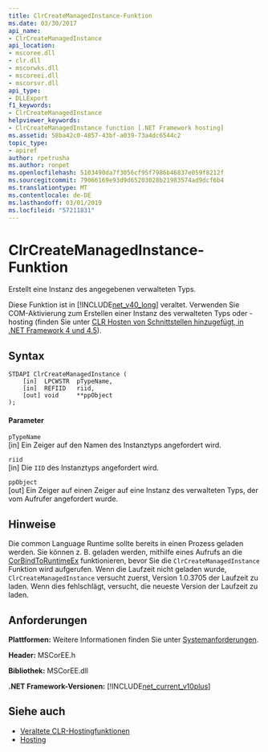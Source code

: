 ```yaml
---
title: ClrCreateManagedInstance-Funktion
ms.date: 03/30/2017
api_name:
- ClrCreateManagedInstance
api_location:
- mscoree.dll
- clr.dll
- mscorwks.dll
- mscoreei.dll
- mscorsvr.dll
api_type:
- DLLExport
f1_keywords:
- ClrCreateManagedInstance
helpviewer_keywords:
- ClrCreateManagedInstance function [.NET Framework hosting]
ms.assetid: 58ba42c0-4857-43bf-a039-73a4dc6544c2
topic_type:
- apiref
author: rpetrusha
ms.author: ronpet
ms.openlocfilehash: 5103490da7f3056cf95f7986b46837e059f8212f
ms.sourcegitcommit: 79066169e93d9d65203028b21983574ad9dcf6b4
ms.translationtype: MT
ms.contentlocale: de-DE
ms.lasthandoff: 03/01/2019
ms.locfileid: "57211831"
---
```

# <a name="clrcreatemanagedinstance-function"></a>ClrCreateManagedInstance-Funktion
Erstellt eine Instanz des angegebenen verwalteten Typs.  
  
 Diese Funktion ist in [!INCLUDE[net_v40_long](../../../../includes/net-v40-long-md.md)] veraltet. Verwenden Sie COM-Aktivierung zum Erstellen einer Instanz des verwalteten Typs oder -hosting (finden Sie unter [CLR Hosten von Schnittstellen hinzugefügt, in .NET Framework 4 und 4.5](../../../../docs/framework/unmanaged-api/hosting/clr-hosting-interfaces-added-in-the-net-framework-4-and-4-5.md)).  
  
## <a name="syntax"></a>Syntax  
  
```  
STDAPI ClrCreateManagedInstance (  
    [in]  LPCWSTR  pTypeName,   
    [in]  REFIID   riid,   
    [out] void     **ppObject  
);  
```  
  
#### <a name="parameters"></a>Parameter  
 `pTypeName`  
 [in] Ein Zeiger auf den Namen des Instanztyps angefordert wird.  
  
 `riid`  
 [in] Die `IID` des Instanztyps angefordert wird.  
  
 `ppObject`  
 [out] Ein Zeiger auf einen Zeiger auf eine Instanz des verwalteten Typs, der vom Aufrufer angefordert wurde.  
  
## <a name="remarks"></a>Hinweise  
 Die common Language Runtime sollte bereits in einen Prozess geladen werden. Sie können z. B. geladen werden, mithilfe eines Aufrufs an die [CorBindToRuntimeEx](../../../../docs/framework/unmanaged-api/hosting/corbindtoruntimeex-function.md) funktionieren, bevor Sie die `ClrCreateManagedInstance` Funktion wird aufgerufen. Wenn die Laufzeit nicht geladen wurde, `ClrCreateManagedInstance` versucht zuerst, Version 1.0.3705 der Laufzeit zu laden. Wenn dies fehlschlägt, versucht, die neueste Version der Laufzeit zu laden.  
  
## <a name="requirements"></a>Anforderungen  
 **Plattformen:** Weitere Informationen finden Sie unter [Systemanforderungen](../../../../docs/framework/get-started/system-requirements.md).  
  
 **Header:** MSCorEE.h  
  
 **Bibliothek:** MSCorEE.dll  
  
 **.NET Framework-Versionen:** [!INCLUDE[net_current_v10plus](../../../../includes/net-current-v10plus-md.md)]  
  
## <a name="see-also"></a>Siehe auch
- [Veraltete CLR-Hostingfunktionen](../../../../docs/framework/unmanaged-api/hosting/deprecated-clr-hosting-functions.md)
- [Hosting](../../../../docs/framework/unmanaged-api/hosting/index.md)
